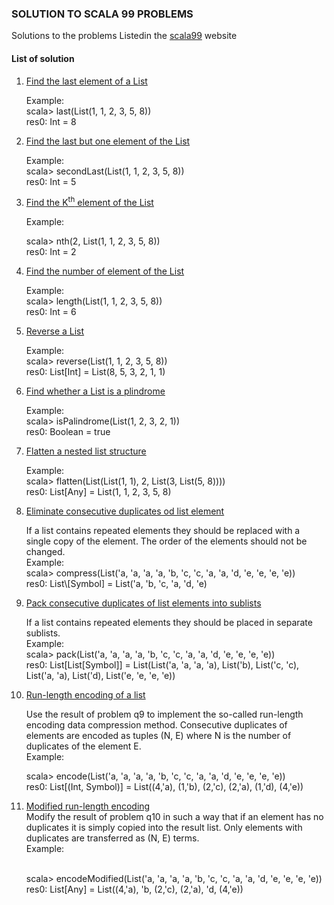 <h3>SOLUTION TO SCALA 99 PROBLEMS</h3>
<p>Solutions to the problems Listedin the <a href="http://aperiodic.net/phil/scala/s-99/">scala99</a> website</p>


<h4>List of solution</h4>
<ol>
<!--<li><a href="https://github.com/knp069/scala99/blob/master/src/main/scala/q1.scala"></a></li>-->
<li>
    <a href="https://github.com/knp069/scala99/blob/master/src/main/scala/q01.scala">Find the last element of a List</a>
    <p>Example:<br>
       scala> last(List(1, 1, 2, 3, 5, 8))<br>
       res0: Int = 8<br>
</li>
<li>
    <a href="https://github.com/knp069/scala99/blob/master/src/main/scala/q02.scala">Find the last but one element of the List</a>
    <p>Example:<br>
       scala> secondLast(List(1, 1, 2, 3, 5, 8))<br>
       res0: Int = 5<br>
    </p>
</li>
<li>
<a href="https://github.com/knp069/scala99/blob/master/src/main/scala/q03.scala">Find the K<sup>th</sup> element of the List</a>
<p>Example:<br>
   
   scala> nth(2, List(1, 1, 2, 3, 5, 8))<br>
   res0: Int = 2</p>
</li>
<li>
<a href="https://github.com/knp069/scala99/blob/master/src/main/scala/q04.scala">Find the number of element of the List</a>
<p>Example:<br>
   scala> length(List(1, 1, 2, 3, 5, 8))<br>
   res0: Int = 6</p>
</li>
<li>
<a href="https://github.com/knp069/scala99/blob/master/src/main/scala/q05.scala">Reverse a List</a>
    <p>
    Example:<br>
    scala> reverse(List(1, 1, 2, 3, 5, 8))<br>
    res0: List[Int] = List(8, 5, 3, 2, 1, 1)
    </p>
</li>
<li>
<a href="https://github.com/knp069/scala99/blob/master/src/main/scala/q06.scala">Find whether a List is a plindrome</a>
<p>Example:<br>
   scala> isPalindrome(List(1, 2, 3, 2, 1))<br>
   res0: Boolean = true
</p>

</li>
<li>
<a href="https://github.com/knp069/scala99/blob/master/src/main/scala/q07.scala">Flatten a nested list structure</a>
<p>
Example:<br>
scala> flatten(List(List(1, 1), 2, List(3, List(5, 8))))<br>
res0: List[Any] = List(1, 1, 2, 3, 5, 8)<br>
</p>
</li>
<li>
<a href="https://github.com/knp069/scala99/blob/master/src/main/scala/q08.scala">Eliminate consecutive duplicates od list element</a>
<p>
If a list contains repeated elements they should be replaced with a single copy of the element. The order of the elements should not be changed.<br>
Example:<br>
scala> compress(List('a, 'a, 'a, 'a, 'b, 'c, 'c, 'a, 'a, 'd, 'e, 'e, 'e, 'e))<br>
res0: List\[Symbol] = List('a, 'b, 'c, 'a, 'd, 'e)<br>

</p>
</li>
<li>
<a href="https://github.com/knp069/scala99/blob/master/src/main/scala/q09.scala">Pack consecutive duplicates of list elements into sublists</a>
<p>If a list contains repeated elements they should be placed in separate sublists.<br>
Example:<br>
   scala> pack(List('a, 'a, 'a, 'a, 'b, 'c, 'c, 'a, 'a, 'd, 'e, 'e, 'e, 'e))<br>
   res0: List[List[Symbol]] = List(List('a, 'a, 'a, 'a), List('b), List('c, 'c), List('a, 'a), List('d), List('e, 'e, 'e, 'e))
</p>
</li>
<li>
<a href="https://github.com/knp069/scala99/blob/master/src/main/scala/q10.scala">Run-length encoding of a list</a>
<p>Use the result of problem q9 to implement the so-called run-length encoding data compression method. Consecutive duplicates of elements are encoded as tuples (N, E) where N is the number of duplicates of the element E.
   <br>Example:<br>
   
   scala> encode(List('a, 'a, 'a, 'a, 'b, 'c, 'c, 'a, 'a, 'd, 'e, 'e, 'e, 'e))
   <br>res0: List[(Int, Symbol)] = List((4,'a), (1,'b), (2,'c), (2,'a), (1,'d), (4,'e))
</p>
</li>
<li>
<a href="https://github.com/knp069/scala99/blob/master/src/main/scala/q11.scala">Modified run-length encoding</a>
<br>Modify the result of problem q10 in such a way that if an element has no duplicates it is simply copied into the result list. Only elements with duplicates are transferred as (N, E) terms.
<br>Example:

<br>scala> encodeModified(List('a, 'a, 'a, 'a, 'b, 'c, 'c, 'a, 'a, 'd, 'e, 'e, 'e, 'e))
<br>res0: List[Any] = List((4,'a), 'b, (2,'c), (2,'a), 'd, (4,'e))
</li>
</ol>